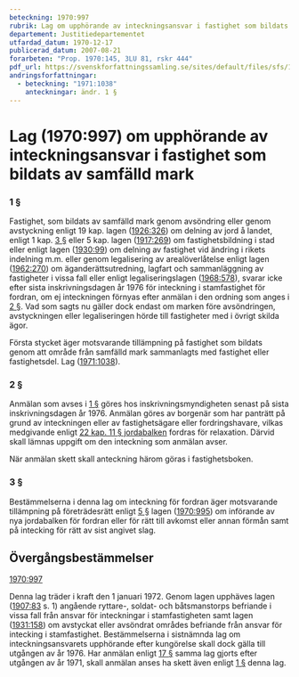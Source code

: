 ```yaml
---
beteckning: 1970:997
rubrik: Lag om upphörande av inteckningsansvar i fastighet som bildats av samfälld mark
departement: Justitiedepartementet
utfardad_datum: 1970-12-17
publicerad_datum: 2007-08-21
forarbeten: "Prop. 1970:145, 3LU 81, rskr 444"
pdf_url: https://svenskforfattningssamling.se/sites/default/files/sfs/1970-12/SFS1970-997.pdf
andringsforfattningar:
  - beteckning: "1971:1038"
    anteckningar: ändr. 1 §
---
```


# Lag (1970:997) om upphörande av inteckningsansvar i fastighet som bildats av samfälld mark

### 1 §

Fastighet, som bildats av samfälld mark genom avsöndring eller genom avstyckning enligt 19 kap. lagen ([1926:326](https://selex.se/eli/sfs/1926/326)) om delning av jord å landet, enligt 1 kap. [3 §](#kap1.3) eller 5 kap. lagen ([1917:269](https://selex.se/eli/sfs/1917/269)) om fastighetsbildning i stad eller enligt lagen ([1930:99](https://selex.se/eli/sfs/1930/99)) om delning av fastighet vid ändring i rikets indelning m.m. eller genom legalisering av arealöverlåtelse enligt lagen ([1962:270](https://selex.se/eli/sfs/1962/270)) om äganderättsutredning, lagfart och sammanläggning av fastigheter i vissa fall eller enligt legaliseringslagen ([1968:578](https://selex.se/eli/sfs/1968/578)), svarar icke efter sista inskrivningsdagen år 1976 för inteckning i stamfastighet för fordran, om ej inteckningen förnyas efter anmälan i den ordning som anges i [2 §](#2). Vad som sagts nu gäller dock endast om marken före avsöndringen, avstyckningen eller legaliseringen hörde till fastigheter med i övrigt skilda ägor.

Första stycket äger motsvarande tillämpning på fastighet som bildats genom att område från samfälld mark sammanlagts med fastighet eller fastighetsdel. Lag ([1971:1038](https://selex.se/eli/sfs/1971/1038)).

### 2 §

Anmälan som avses i [1 §](#1) göres hos inskrivningsmyndigheten senast på sista inskrivningsdagen år 1976. Anmälan göres av borgenär som har panträtt på grund av inteckningen eller av fastighetsägare eller fordringshavare, vilkas medgivande enligt [22 kap. 11 § jordabalken](https://selex.se/eli/sfs/1970/994#kap22.11) fordras för relaxation. Därvid skall lämnas uppgift om den inteckning som anmälan avser.

När anmälan skett skall anteckning härom göras i fastighetsboken.

### 3 §

Bestämmelserna i denna lag om inteckning för fordran äger motsvarande tillämpning på företrädesrätt enligt [5 §](#5) lagen ([1970:995](https://selex.se/eli/sfs/1970/995)) om införande av nya jordabalken för fordran eller för rätt till avkomst eller annan förmån samt på intecking för rätt av sist angivet slag.

## Övergångsbestämmelser

[1970:997](https://selex.se/eli/sfs/1970/997)

Denna lag träder i kraft den 1 januari 1972. Genom lagen upphäves lagen ([1907:83](https://selex.se/eli/sfs/1907/83) s. 1) angående ryttare-, soldat- och båtsmanstorps befriande i vissa fall från ansvar för inteckningar i stamfastigheten samt lagen ([1931:158](https://selex.se/eli/sfs/1931/158)) om avstyckat eller avsöndrat områdes befriande från ansvar för intecking i stamfastighet. Bestämmelserna i sistnämnda lag om inteckningsansvarets upphörande efter kungörelse skall dock gälla till utgången av år 1976. Har anmälan enligt [17 §](#17) samma lag gjorts efter utgången av år 1971, skall anmälan anses ha skett även enligt [1 §](#1) denna lag.